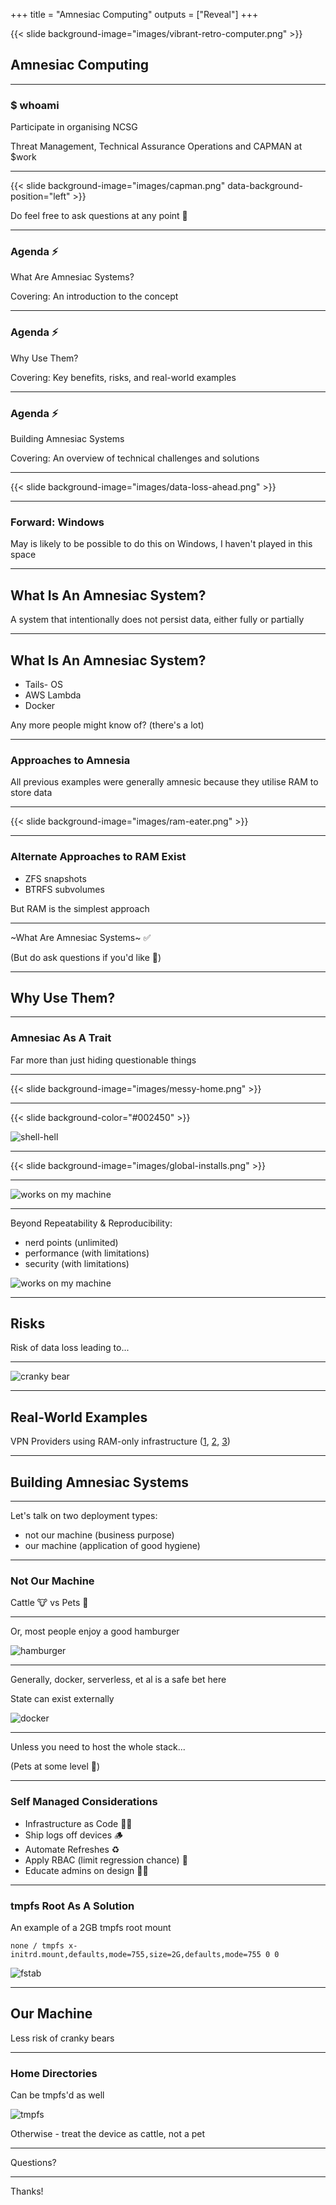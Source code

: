 +++
title = "Amnesiac Computing"
outputs = ["Reveal"]
+++

{{< slide background-image="images/vibrant-retro-computer.png" >}}

## Amnesiac Computing

---

### $ whoami

Participate in organising NCSG

Threat Management, Technical Assurance Operations and CAPMAN at $work

---

{{< slide background-image="images/capman.png" data-background-position="left" >}}

Do feel free to ask questions at any point 🤔

---

### Agenda ⚡️

What Are Amnesiac Systems?

Covering: An introduction to the concept

---

### Agenda ⚡️

Why Use Them?

Covering: Key benefits, risks, and real-world examples

---

### Agenda ⚡️

Building Amnesiac Systems

Covering: An overview of technical challenges and solutions

---

{{< slide background-image="images/data-loss-ahead.png" >}}

---

### Forward: Windows

May is likely to be possible to do this on Windows, I haven't played in this space

---

## What Is An Amnesiac System?

A system that intentionally does not persist data, either fully or partially

---

## What Is An Amnesiac System?

* Tails- OS
* AWS Lambda
* Docker

Any more people might know of? (there's a lot)

---

### Approaches to Amnesia

All previous examples were generally amnesic because they utilise RAM to store data

---

{{< slide background-image="images/ram-eater.png" >}}

---

### Alternate Approaches to RAM Exist

- ZFS snapshots
- BTRFS subvolumes

But RAM is the simplest approach

---

~What Are Amnesiac Systems~ ✅

(But do ask questions if you'd like 🙋)

---

## Why Use Them?

---

### Amnesiac As A Trait

Far more than just hiding questionable things

---

{{< slide background-image="images/messy-home.png" >}}

---

{{< slide background-color="#002450" >}}

![shell-hell](images/shell-hell.png)

---

{{< slide background-image="images/global-installs.png" >}}

---

![works on my machine](images/works-on-my-machine.png)

---

Beyond Repeatability & Reproducibility:

* nerd points (unlimited)
* performance (with limitations)
* security (with limitations)

![works on my machine](images/nerd.gif)

---

## Risks

Risk of data loss leading to...

---

![cranky bear](images/cranky-bear.png)

---

## Real-World Examples

VPN Providers using RAM-only infrastructure ([1](https://mullvad.net/en/blog/we-have-successfully-completed-our-migration-to-ram-only-vpn-infrastructure), [2](https://nordvpn.com/blog/ram-based-servers/), [3](https://surfshark.com/blog/surfshark-upgraded-to-ram-only-servers))

---

## Building Amnesiac Systems

---

Let's talk on two deployment types:

- not our machine (business purpose)
- our machine (application of good hygiene)

---

### Not Our Machine

Cattle 🐮 vs Pets 🐶

---

Or, most people enjoy a good hamburger

![hamburger](images/hamburger.gif)

---

Generally, docker, serverless, et al is a safe bet here

State can exist externally

![docker](images/docker.svg)

---

Unless you need to host the whole stack...

(Pets at some level 🧙)

---

### Self Managed Considerations

* Infrastructure as Code 🧑‍💻️
* Ship logs off devices 🪵
* Automate Refreshes ♻️
* Apply RBAC (limit regression chance) 👮
* Educate admins on design 🧑‍🏫️

---

### tmpfs Root As A Solution

An example of a 2GB tmpfs root mount

```
none / tmpfs x-initrd.mount,defaults,mode=755,size=2G,defaults,mode=755 0 0
```

![fstab](images/fstab.png)

---

## Our Machine

Less risk of cranky bears

---

### Home Directories

Can be tmpfs'd as well

![tmpfs](images/tmpfs.png)

Otherwise - treat the device as cattle, not a pet

---

Questions?

---

Thanks!
